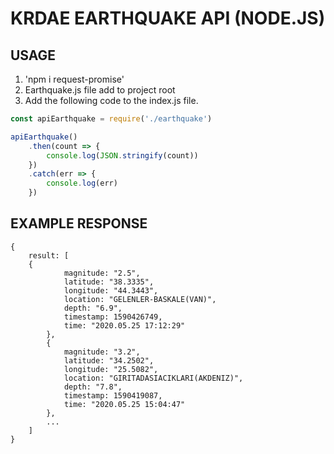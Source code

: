 # KRDAE EARTHQUAKE API (NODE.JS)


## USAGE
1.  'npm i request-promise'
2. Earthquake.js file add to project root
3. Add the following code to the index.js file.
```javascript
const apiEarthquake = require('./earthquake')

apiEarthquake()
    .then(count => {
        console.log(JSON.stringify(count))
    })
    .catch(err => {
        console.log(err)
    })
```


## EXAMPLE RESPONSE
```
{
    result: [
	{
            magnitude: "2.5",
            latitude: "38.3335",
            longitude: "44.3443",
            location: "GELENLER-BASKALE(VAN)",
            depth: "6.9",
            timestamp: 1590426749,
            time: "2020.05.25 17:12:29"
        },
        {
            magnitude: "3.2",
            latitude: "34.2502",
            longitude: "25.5082",
            location: "GIRITADASIACIKLARI(AKDENIZ)",
            depth: "7.8",
            timestamp: 1590419087,
            time: "2020.05.25 15:04:47"
        },
        ...
    ]
}
```
